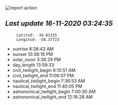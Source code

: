 ![report action](https://github.com/matiasz8/actions-for-reports/workflows/report%20action/badge.svg?branch=develop) 


## *****Last update 16-11-2020 03:24:35*****



		 Latitud: -34.61315
		 Longitud: -58.37723

 - sunrise 	 8:38:43 AM
 - sunset 	 10:38:16 PM
 - solar_noon 	 3:38:29 PM
 - day_length 	 13:59:33
 - civil_twilight_begin 	 8:10:51 AM
 - civil_twilight_end 	 11:06:07 PM
 - nautical_twilight_begin 	 7:36:53 AM
 - nautical_twilight_end 	 11:40:05 PM
 - astronomical_twilight_begin 	 7:00:30 AM
 - astronomical_twilight_end 	 12:16:28 AM
